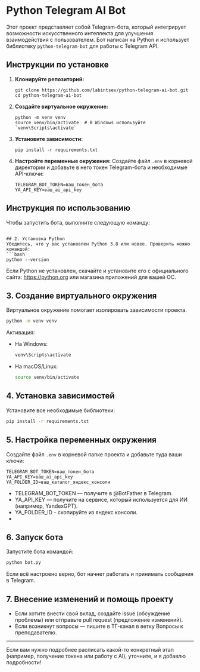 # Python Telegram AI Bot

Этот проект представляет собой Telegram-бота, который интегрирует возможности искусственного интеллекта для улучшения взаимодействия с пользователем. Бот написан на Python и использует библиотеку `python-telegram-bot` для работы с Telegram API.

## Инструкции по установке

1. **Клонируйте репозиторий:**
   ```
   git clone https://github.com/labintsev/python-telegram-ai-bot.git
   cd python-telegram-ai-bot
   ```

2. **Создайте виртуальное окружение:**
   ```
   python -m venv venv
   source venv/bin/activate  # В Windows используйте `venv\Scripts\activate`
   ```

3. **Установите зависимости:**
   ```
   pip install -r requirements.txt
   ```

4. **Настройте переменные окружения:**
   Создайте файл `.env` в корневой директории и добавьте в него токен Telegram-бота и необходимые API-ключи:
   ```
   TELEGRAM_BOT_TOKEN=ваш_токен_бота
   YA_API_KEY=ваш_ai_api_key
   ```

## Инструкция по использованию

Чтобы запустить бота, выполните следующую команду:
```

## 2. Установка Python
Убедитесь, что у вас установлен Python 3.8 или новее. Проверить можно командой:
```bash
python --version
```
Если Python не установлен, скачайте и установите его с официального сайта: https://python.org или магазина приложений для вашей ОС. 

## 3. Создание виртуального окружения
Виртуальное окружение помогает изолировать зависимости проекта.
```bash
python -m venv venv
```
Активация:
- На Windows:
  ```bash
  venv\Scripts\activate
  ```
- На macOS/Linux:
  ```bash
  source venv/bin/activate
  ```

## 4. Установка зависимостей
Установите все необходимые библиотеки:
```bash
pip install -r requirements.txt
```

## 5. Настройка переменных окружения
Создайте файл `.env` в корневой папке проекта и добавьте туда ваши ключи:
```
TELEGRAM_BOT_TOKEN=ваш_токен_бота
YA_API_KEY=ваш_ai_api_key
YA_FOLDER_ID=ваш_каталог_яндекс_консоли  
```
- TELEGRAM_BOT_TOKEN — получите в @BotFather в Telegram.
- YA_API_KEY — получите на сервисе, который используется для ИИ (например, YandexGPT).
- YA_FOLDER_ID - скопируйте из яндекс консоли.
- 
## 6. Запуск бота
Запустите бота командой:
```bash
python bot.py
```
Если всё настроено верно, бот начнет работать и принимать сообщения в Telegram.

## 7. Внесение изменений и помощь проекту
- Если хотите внести свой вклад, создайте issue (обсуждение проблемы) или отправьте pull request (предложение изменений).
- Если возникнут вопросы — пишите в ТГ-канал в ветку Вопросы к преподавателю.

---

Если вам нужно подробнее расписать какой-то конкретный этап (например, получение токена или работу с AI), уточните, и я добавлю подробности!
